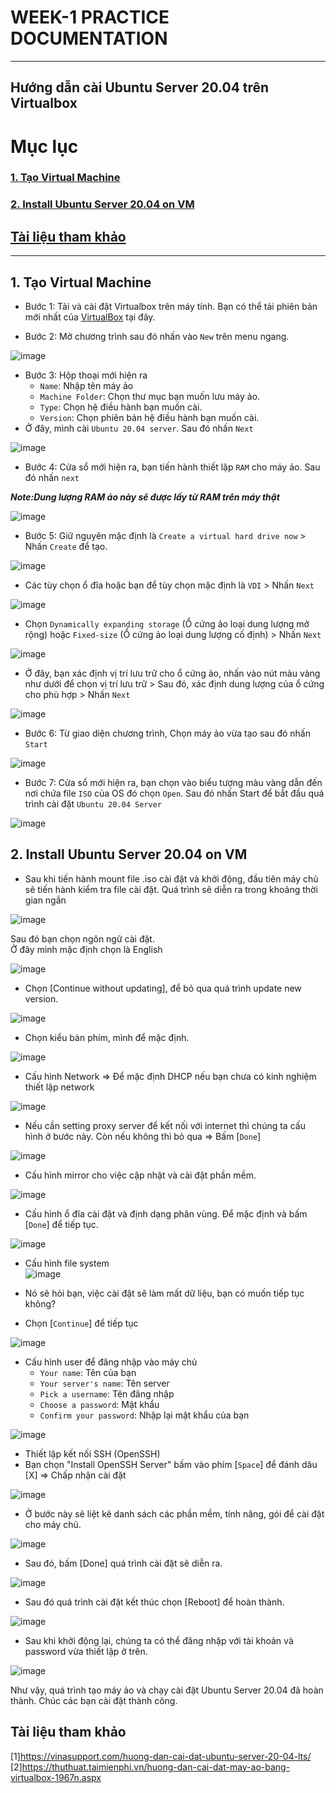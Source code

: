 # WEEK-1 PRACTICE DOCUMENTATION   
 
----     
## Hướng dẫn cài Ubuntu Server 20.04 trên Virtualbox         

# Mục lục   
### [1. Tạo Virtual Machine ](#1)     
### [2. Install Ubuntu Server 20.04 on VM](#2)   

## [Tài liệu tham khảo](#3)   

----   

<a name='1'></a>   

## 1. Tạo Virtual Machine    
- Bước 1: Tải và cài đặt Virtualbox trên máy tính. Bạn có thể tải phiên bản mới nhất của [VirtualBox](https://taimienphi.vn/download-virtualbox-1177) tại đây.   

- Bước 2: Mở chương trình sau đó nhấn vào `New` trên menu ngang.    

![image](image/InterfaceVirtualBox.png)   

- Bước 3: Hộp thoại mới hiện ra  
   - `Name`: Nhập tên máy ảo    
   - `Machine Folder`: Chọn thư mục bạn muốn lưu máy ảo.      
   - `Type`: Chọn hệ điều hành bạn muốn cài.   
   - `Version`: Chọn phiên bản hệ điều hành bạn muốn cài.       
- Ở đây, mình cài `Ubuntu 20.04 server`. Sau đó nhấn `Next`       

![image](image/CreateVM.png)     

- Bước 4: Cửa sổ mới hiện ra, bạn tiến hành thiết lập `RAM` cho máy ảo. Sau đó nhấn `next`    

***Note:Dung lượng RAM ảo này sẽ được lấy từ RAM trên máy thật***    

![image](image/CreateRAM.png)    

- Bước 5: Giữ nguyên mặc định là `Create a virtual hard drive now` > Nhấn `Create` để tạo.   

![image](image/CreateVHD.png)  

- Các tùy chọn ổ đĩa hoặc bạn để tùy chọn mặc định là `VDI` > Nhấn `Next`     

![image](image/ChooseTypeFileDisk.png)   

- Chọn `Dynamically expanding storage` (Ổ cứng ảo loại dung lượng mở rộng) hoặc `Fixed-size` (Ổ cứng ảo loại dung lượng cố định) > Nhấn `Next`       

![image](image/Storage.png)   

- Ở đây, bạn xác định vị trí lưu trữ cho ổ cứng ảo, nhấn vào nút màu vàng như dưới để chọn vị trí lưu trữ > Sau đó, xác định dung lượng của ổ cứng cho phù hợp > Nhấn `Next`   

![image](image/Filelocation%26Size.png)   

- Bước 6: Từ giao diện chương trình, Chọn máy ảo vừa tạo sau đó nhấn `Start`    

![image](image/StartVM.png)   

- Bước 7: Cửa sổ mới hiện ra, bạn chọn vào biểu tượng màu vàng dẫn đến nơi chứa file `ISO` của OS đó chọn `Open`. Sau đó nhấn Start để bắt đầu quá trình cài đặt `Ubuntu 20.04 Server`       

![image](image/SelectFileISO.png)   

<a name='2'></a>    

## 2. Install Ubuntu Server 20.04 on VM   
- Sau khi tiến hành mount file .iso cài đặt và khởi động, đầu tiên máy chủ sẽ tiến hành kiểm tra file cài đặt. Quá trình sẽ diễn ra trong khoảng thời gian ngắn     

![image](image/CheckISO.png)   

Sau đó bạn chọn ngôn ngữ cài đặt.  
Ở đây mình mặc định chọn là English    

![image](image/ChooseLanguage.png)   

- Chọn [Continue without updating], để bỏ qua quá trình update new version.      

![image](image/UpdateVersion.png)   

- Chọn kiểu bàn phím, mình để mặc định.   

![image](image/Keyboard.png)         

- Cấu hình Network => Để mặc định DHCP nếu bạn chưa có kinh nghiệm thiết lập network   

![image](image/ConfigurationNetwork.png)  

- Nếu cần setting proxy server để kết nối với internet thì chúng ta cấu hình ở bước này. Còn nếu không thì bỏ qua => Bấm [`Done`]   

![image](image/SettingProxy.png)   

- Cấu hình mirror cho việc cập nhật và cài đặt phần mềm.   

![image](image/ConfigurationMirror.png)  

- Cấu hình ổ đĩa cài đặt và định dạng phân vùng. Để mặc định và bấm [`Done`] để tiếp tục.   

![image](image/ConfigurationDisk.png)  

- Cấu hình file system   
![image](image/StorageConfiguration.png)   

- Nó sẽ hỏi bạn, việc cài đặt sẽ làm mất dữ liệu, bạn có muốn tiếp tục không?  
- Chọn [`Continue`] để tiếp tục   

![image](image/Question.png)   

- Cấu hình user để đăng nhập vào máy chủ   
  - `Your name`: Tên của bạn  
  - `Your server's name`: Tên server   
  - `Pick a username`: Tên đăng nhập  
  - `Choose a password`: Mật khẩu  
  - `Confirm your password`: Nhập lại mật khẩu của bạn  

![image](image/ProfileSetup.png)   

- Thiết lập kết nối SSH (OpenSSH)  
- Bạn chọn "Install OpenSSH Server" bấm vào phím [`Space`] để đánh dâu [X] => Chấp nhận cài đặt   

![image](image/SSHSetup.png)   

- Ở bước này sẽ liệt kê danh sách các phần mềm, tính năng, gói để cài đặt cho máy chủ.   

![image](image/Select.png)   

- Sau đó, bấm [Done] quá trình cài đặt sẽ diễn ra.   

![image](image/Install.png)    

- Sau đó quá trình cài đặt kết thúc chọn [Reboot] để hoàn thành.   

![image](image/Complete.png)   

- Sau khi khởi động lại, chúng ta có thể đăng nhập với tài khoản và password vừa thiết lập ở trên.    

![image](image/InterfaceServer.png)    

Như vậy, quá trình tạo máy ảo và chạy cài đặt Ubuntu Server 20.04 đã hoàn thành. Chúc các bạn cài đặt thành công.    

<a name='3'></a>  

## Tài liệu tham khảo   
[1]https://vinasupport.com/huong-dan-cai-dat-ubuntu-server-20-04-lts/     
[2]https://thuthuat.taimienphi.vn/huong-dan-cai-dat-may-ao-bang-virtualbox-1967n.aspx       

 
